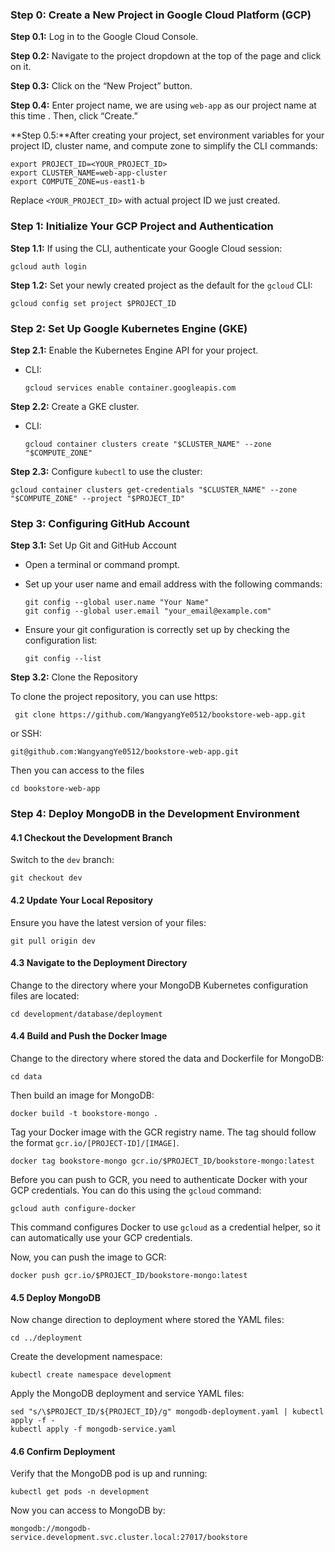 ### Step 0: Create a New Project in Google Cloud Platform (GCP)

**Step 0.1:** Log in to the Google Cloud Console.

**Step 0.2:** Navigate to the project dropdown at the top of the page and click on it.

**Step 0.3:** Click on the “New Project” button.

**Step 0.4:** Enter project name, we are using `web-app` as our project name at this time . Then, click “Create.”

**Step 0.5:**After creating your project, set environment variables for your project ID, cluster name, and compute zone to simplify the CLI commands:

```
export PROJECT_ID=<YOUR_PROJECT_ID>
export CLUSTER_NAME=web-app-cluster
export COMPUTE_ZONE=us-east1-b
```

Replace `<YOUR_PROJECT_ID>` with actual project ID we just created.

### Step 1: Initialize Your GCP Project and Authentication

**Step 1.1:** If using the CLI, authenticate your Google Cloud session:

```
gcloud auth login
```

**Step 1.2:** Set your newly created project as the default for the `gcloud` CLI:

```
gcloud config set project $PROJECT_ID
```

### Step 2: Set Up Google Kubernetes Engine (GKE)

**Step 2.1:** Enable the Kubernetes Engine API for your project.

- CLI:

  ```
  gcloud services enable container.googleapis.com
  ```

**Step 2.2:** Create a GKE cluster.

- CLI:

  ```
  gcloud container clusters create "$CLUSTER_NAME" --zone "$COMPUTE_ZONE"
  ```

**Step 2.3:** Configure `kubectl` to use the cluster:

```
gcloud container clusters get-credentials "$CLUSTER_NAME" --zone "$COMPUTE_ZONE" --project "$PROJECT_ID"
```

### Step 3: Configuring GitHub Account

**Step 3.1:** Set Up Git and GitHub Account

- Open a terminal or command prompt.

- Set up your user name and email address with the following commands:

  ```
  git config --global user.name "Your Name"
  git config --global user.email "your_email@example.com"
  ```

- Ensure your git configuration is correctly set up by checking the configuration list:

  ```
  git config --list
  ```

**Step 3.2:** Clone the Repository

To clone the project repository, you can use https:

 ```
  git clone https://github.com/WangyangYe0512/bookstore-web-app.git
 ```

or SSH:

```
git@github.com:WangyangYe0512/bookstore-web-app.git
```

Then you can access to the files

```
cd bookstore-web-app
```

### Step 4: Deploy MongoDB in the Development Environment

#### 4.1 Checkout the Development Branch

Switch to the `dev` branch:

```
git checkout dev
```

#### 4.2 Update Your Local Repository

Ensure you have the latest version of your files:

```
git pull origin dev
```

#### 4.3 Navigate to the Deployment Directory

Change to the directory where your MongoDB Kubernetes configuration files are located:

```
cd development/database/deployment
```

#### 4.4 Build and Push the Docker Image

Change to the directory where stored the data and Dockerfile for MongoDB:

```
cd data
```

Then build an image for MongoDB:

```
docker build -t bookstore-mongo .
```

Tag your Docker image with the GCR registry name. The tag should follow the format `gcr.io/[PROJECT-ID]/[IMAGE]`.

```
docker tag bookstore-mongo gcr.io/$PROJECT_ID/bookstore-mongo:latest
```

Before you can push to GCR, you need to authenticate Docker with your GCP credentials. You can do this using the `gcloud` command:

```
gcloud auth configure-docker
```

This command configures Docker to use `gcloud` as a credential helper, so it can automatically use your GCP credentials.

Now, you can push the image to GCR:

```
docker push gcr.io/$PROJECT_ID/bookstore-mongo:latest
```

#### 4.5 Deploy MongoDB

Now change direction to deployment where stored the YAML files:

```
cd ../deployment
```

Create the development namespace:

```
kubectl create namespace development
```

Apply the MongoDB deployment and service YAML files:

```
sed "s/\$PROJECT_ID/${PROJECT_ID}/g" mongodb-deployment.yaml | kubectl apply -f -
kubectl apply -f mongodb-service.yaml
```

#### 4.6 Confirm Deployment

Verify that the MongoDB pod is up and running:

```
kubectl get pods -n development
```

Now you can access to MongoDB by:

```
mongodb://mongodb-service.development.svc.cluster.local:27017/bookstore
```

